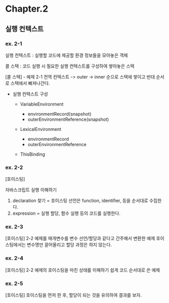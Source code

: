# Chapter.2

## 실행 컨텍스트

### ex. 2-1

실행 컨텍스트 : 실행할 코드에 제공할 환경 정보들을 모아놓은 객체

콜 스택 : 코드 실행 시 필요한 실행 컨텍스트를 구성하여 쌓아놓은 스택

[콜 스택] - 예제 2-1
전역 컨텍스트 -> outer -> inner 순으로 스택에 쌓이고 반대 순서로 스택에서 빠져나간다.

- 실행 컨텍스트 구성

  - VariableEnvironment

    - environmentRecord(snapshot)
    - outerEnvironmentReference(snapshot)

  - LexicalEnvironment

    - environmentRecord
    - outerEnvironmentReference

  - ThisBinding

### ex. 2-2

[호이스팅]

자바스크립트 실행 이해하기

1. declaration 찾기 = 호이스팅
   선언은 function, identifier, 등을 순서대로 수집한다.
2. expression = 실행
   할당, 함수 실행 등의 코드를 실행한다.

### ex. 2-3

[호이스팅]
2-2 예제를 매개변수를 변수 선언/할당과 같다고 간주해서 변환한 예제
호이스팅에서는 변수명만 끌어올리고 할당 과정은 하지 않는다.

### ex. 2-4

[호이스팅]
2-2 예제의 호이스팅을 마친 상태를 이해하기 쉽게 코드 순서대로 쓴 예제

### ex. 2-5

[호이스팅]
호이스팅을 먼저 한 후, 할당이 되는 것을 유의하여 결과를 보자.
